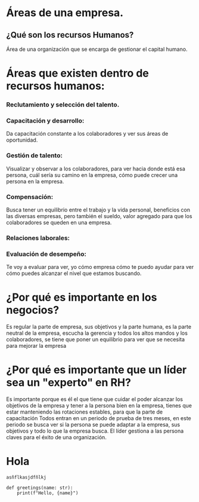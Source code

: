 # Áreas de una empresa.

## ¿Qué son los recursos Humanos?
Área de una organización que se encarga de gestionar el capital humano.
# Áreas que existen dentro de recursos humanos:
### Reclutamiento y selección del talento.
### Capacitación y desarrollo: 
Da capacitación constante a los colaboradores y ver sus áreas de oportunidad.
### Gestión de talento: 
Visualizar y observar a los colaboradores, para ver hacia donde está esa persona, cuál sería su camino en la empresa, cómo puede crecer una persona en la empresa.
### Compensación: 
Busca tener un equilibrio entre el trabajo y la vida personal, beneficios con las diversas empresas, pero también el sueldo, valor agregado para que los colaboradores se queden en una empresa.
### Relaciones laborales: 
### Evaluación de desempeño: 
Te voy a evaluar para ver, yo cómo empresa cómo te puedo ayudar para ver cómo puedes alcanzar el nivel que estamos buscando.

# ¿Por qué es importante en los negocios?
Es regular la parte de empresa, sus objetivos y la parte humana, es la parte neutral de la empresa, escucha la gerencia y todos los altos mandos y los colaboradores, se tiene que poner un equilibrio para ver que se necesita para mejorar la empresa
# ¿Por qué es importante que un líder sea un "experto" en RH?
Es importante porque es él el que tiene que cuidar el poder alcanzar los objetivos de la empresa y tener a la persona bien en la empresa, tienes que estar manteniendo las rotaciones estables, para que la parte de capacitación 
Todos entran en un periodo de prueba de tres meses, en este periodo se busca ver si la persona se puede adaptar a la empresa, sus objetivos y todo lo que la empresa busca.
El líder gestiona a las persona claves para el éxito de una organización.

# Hola
	asñflkasjdfñlkj
```
def greetings(name: str):
	print(f"Hello, {name}")
```
